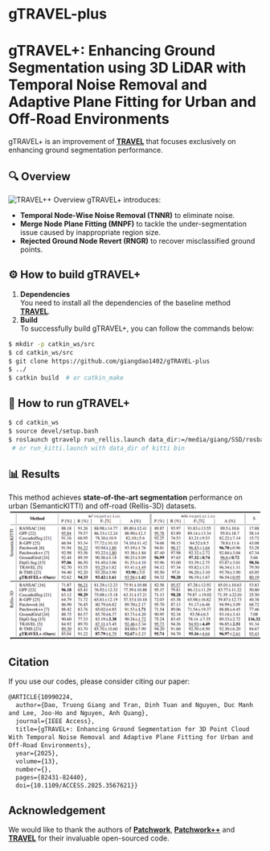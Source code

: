 # gTRAVEL-plus
# gTRAVEL+: Enhancing Ground Segmentation using 3D LiDAR with Temporal Noise Removal and Adaptive Plane Fitting for Urban and Off-Road Environments
gTRAVEL+ is an improvement of [**TRAVEL**](https://github.com/url-kaist/TRAVEL) that focuses exclusively on enhancing ground segmentation performance.  
## 🔍 Overview  
![TRAVEL++ Overview](assets/overview.png)
gTRAVEL+ introduces:  
- **Temporal Node-Wise Noise Removal (TNNR)** to eliminate noise.  
- **Merge Node Plane Fitting (MNPF)** to tackle the under-segmentation issue caused by inappropriate region size.  
- **Rejected Ground Node Revert (RNGR)** to recover misclassified ground points. 
## :gear: How to build gTRAVEL+
1. **Dependencies**  
You need to install all the dependencies of the baseline method [**TRAVEL**](https://github.com/url-kaist/TRAVEL).
2. **Build**  
To successfully build gTRAVEL+, you can follow the commands below:
```bash
$ mkdir -p catkin_ws/src
$ cd catkin_ws/src
$ git clone https://github.com/giangdao1402/gTRAVEL-plus
$ ../
$ catkin build  # or catkin_make
```
## :running: How to run gTRAVEL+
```bash
$ cd catkin_ws
$ source devel/setup.bash
$ roslaunch gtravelp run_rellis.launch data_dir:=/media/giang/SSD/rosbag/SematicKITTI/Rellis_3D_os1_cloud_node_kitti_bin/Rellis-3D/00000 rviz:=True
 # or run_kitti.launch with data_dir of kitti bin
```

## 📊 Results  
This method achieves **state-of-the-art segmentation** performance on urban (SemanticKITTI) and off-road (Rellis-3D) datasets.
![Results Image](assets/results.png)  
## Citation
If you use our codes, please consider citing our paper:
```
@ARTICLE{10990224,
  author={Dao, Truong Giang and Tran, Dinh Tuan and Nguyen, Duc Manh and Lee, Joo-Ho and Nguyen, Anh Quang},
  journal={IEEE Access}, 
  title={gTRAVEL+: Enhancing Ground Segmentation for 3D Point Cloud With Temporal Noise Removal and Adaptive Plane Fitting for Urban and Off-Road Environments}, 
  year={2025},
  volume={13},
  number={},
  pages={82431-82440},
  doi={10.1109/ACCESS.2025.3567621}}
```
## Acknowledgement
We would like to thank the authors of [**Patchwork**](https://github.com/limHyungTae/patchwork/), [**Patchwork++**](https://github.com/url-kaist/patchwork-plusplus) and [**TRAVEL**](https://github.com/url-kaist/TRAVEL) for their invaluable open-sourced code.
